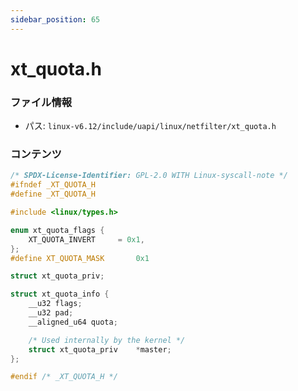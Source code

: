 ```yaml
---
sidebar_position: 65
---
```

# xt_quota.h

### ファイル情報

- パス: `linux-v6.12/include/uapi/linux/netfilter/xt_quota.h`

### コンテンツ

```h
/* SPDX-License-Identifier: GPL-2.0 WITH Linux-syscall-note */
#ifndef _XT_QUOTA_H
#define _XT_QUOTA_H

#include <linux/types.h>

enum xt_quota_flags {
	XT_QUOTA_INVERT		= 0x1,
};
#define XT_QUOTA_MASK		0x1

struct xt_quota_priv;

struct xt_quota_info {
	__u32 flags;
	__u32 pad;
	__aligned_u64 quota;

	/* Used internally by the kernel */
	struct xt_quota_priv	*master;
};

#endif /* _XT_QUOTA_H */

```

